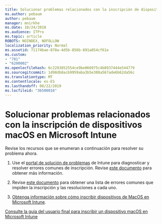 ```yaml
---
title: Solucionar problemas relacionados con la inscripción de dispositivos macOS en Microsoft Intune
ms.author: pebaum
author: pebaum
manager: mnirkhe
ms.date: 10/24/2018
ms.audience: ITPro
ms.topic: article
ROBOTS: NOINDEX, NOFOLLOW
localization_priority: Normal
ms.assetid: 71174bae-870a-4d5b-856b-891a054cf61e
ms.custom:
- "781"
- "6200002"
ms.openlocfilehash: 6c2293852554ce9be066975c4b8937444e544779
ms.sourcegitcommit: 1d98db8acb9959aba3b5e308a567ade6b62da56c
ms.translationtype: MT
ms.contentlocale: es-ES
ms.lasthandoff: 08/22/2019
ms.locfileid: "36500016"
---
```

# <a name="troubleshoot-issues-with-enrolling-macos-devices-in-microsoft-intune"></a>Solucionar problemas relacionados con la inscripción de dispositivos macOS en Microsoft Intune

Revise los recursos que se enumeran a continuación para resolver su problema ahora.
  
1. Use el [portal de solución de problemas](https://devicemanagement.microsoft.com/#blade/Microsoft_Intune_DeviceSettings/TroubleshootBlade) de Intune para diagnosticar y resolver errores comunes de inscripción. Revise [este documento](https://docs.microsoft.com/intune/help-desk-operators) para obtener más información.

2. Revise [este documento](https://docs.microsoft.com/intune-classic/troubleshoot/troubleshoot-device-enrollment-in-intune) para obtener una lista de errores comunes que impiden la inscripción y las resoluciones a cada uno.

3. [Obtenga información sobre cómo inscribir dispositivos de MacOS en Microsoft Intune](https://docs.microsoft.com/intune/macos-enroll).

[Consulte la guía del usuario final para inscribir un dispositivo macOS en Microsoft Intune](https://docs.microsoft.com/intune-user-help/enroll-your-device-in-intune-macos-cp)
  
